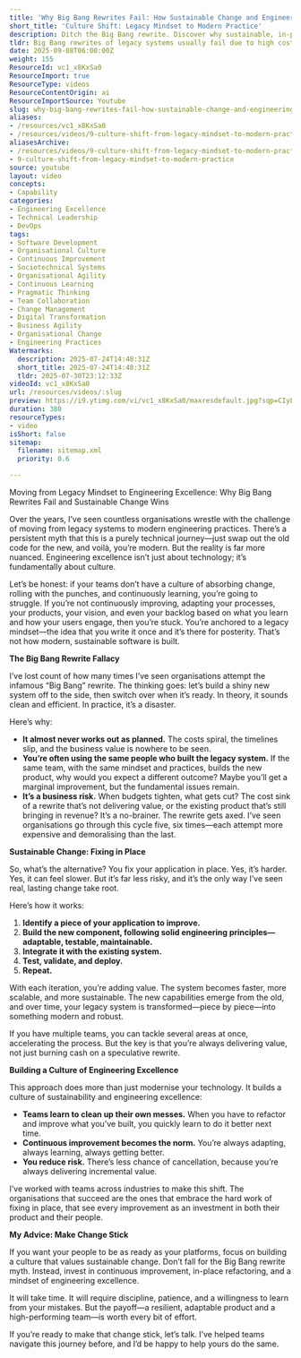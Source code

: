 ```yaml
---
title: 'Why Big Bang Rewrites Fail: How Sustainable Change and Engineering Excellence Transform Legacy Systems'
short_title: 'Culture Shift: Legacy Mindset to Modern Practice'
description: Ditch the Big Bang rewrite. Discover why sustainable, in-place change drives true engineering excellence and lasting transformation in your teams.
tldr: Big Bang rewrites of legacy systems usually fail due to high costs, delays, and unchanged team mindsets, while incremental in-place improvements deliver ongoing value and reduce risk. Sustainable change comes from building a culture of continuous improvement and engineering excellence, where teams refactor and modernise systems piece by piece. Development managers should focus on fostering this culture and invest in gradual, disciplined transformation rather than risky all-at-once rewrites.
date: 2025-09-08T06:00:00Z
weight: 155
ResourceId: vc1_x8KxSa0
ResourceImport: true
ResourceType: videos
ResourceContentOrigin: ai
ResourceImportSource: Youtube
slug: why-big-bang-rewrites-fail-how-sustainable-change-and-engineering-excellence-transform-legacy-systems
aliases:
- /resources/vc1_x8KxSa0
- /resources/videos/9-culture-shift-from-legacy-mindset-to-modern-practice
aliasesArchive:
- /resources/videos/9-culture-shift-from-legacy-mindset-to-modern-practice
- 9-culture-shift-from-legacy-mindset-to-modern-practice
source: youtube
layout: video
concepts:
- Capability
categories:
- Engineering Excellence
- Technical Leadership
- DevOps
tags:
- Software Development
- Organisational Culture
- Continuous Improvement
- Sociotechnical Systems
- Organisational Agility
- Continuous Learning
- Pragmatic Thinking
- Team Collaboration
- Change Management
- Digital Transformation
- Business Agility
- Organisational Change
- Engineering Practices
Watermarks:
  description: 2025-07-24T14:48:31Z
  short_title: 2025-07-24T14:48:31Z
  tldr: 2025-07-30T23:12:33Z
videoId: vc1_x8KxSa0
url: /resources/videos/:slug
preview: https://i9.ytimg.com/vi/vc1_x8KxSa0/maxresdefault.jpg?sqp=CIyL2sMG&rs=AOn4CLAZ5bxP5lppMgpy3CqWGZTcmuZwYw
duration: 380
resourceTypes:
- video
isShort: false
sitemap:
  filename: sitemap.xml
  priority: 0.6

---
```

Moving from Legacy Mindset to Engineering Excellence: Why Big Bang Rewrites Fail and Sustainable Change Wins

Over the years, I’ve seen countless organisations wrestle with the challenge of moving from legacy systems to modern engineering practices. There’s a persistent myth that this is a purely technical journey—just swap out the old code for the new, and voilà, you’re modern. But the reality is far more nuanced. Engineering excellence isn’t just about technology; it’s fundamentally about culture.

Let’s be honest: if your teams don’t have a culture of absorbing change, rolling with the punches, and continuously learning, you’re going to struggle. If you’re not continuously improving, adapting your processes, your products, your vision, and even your backlog based on what you learn and how your users engage, then you’re stuck. You’re anchored to a legacy mindset—the idea that you write it once and it’s there for posterity. That’s not how modern, sustainable software is built.

**The Big Bang Rewrite Fallacy**

I’ve lost count of how many times I’ve seen organisations attempt the infamous “Big Bang” rewrite. The thinking goes: let’s build a shiny new system off to the side, then switch over when it’s ready. In theory, it sounds clean and efficient. In practice, it’s a disaster.

Here’s why:

- **It almost never works out as planned.** The costs spiral, the timelines slip, and the business value is nowhere to be seen.
- **You’re often using the same people who built the legacy system.** If the same team, with the same mindset and practices, builds the new product, why would you expect a different outcome? Maybe you’ll get a marginal improvement, but the fundamental issues remain.
- **It’s a business risk.** When budgets tighten, what gets cut? The cost sink of a rewrite that’s not delivering value, or the existing product that’s still bringing in revenue? It’s a no-brainer. The rewrite gets axed. I’ve seen organisations go through this cycle five, six times—each attempt more expensive and demoralising than the last.

**Sustainable Change: Fixing in Place**

So, what’s the alternative? You fix your application in place. Yes, it’s harder. Yes, it can feel slower. But it’s far less risky, and it’s the only way I’ve seen real, lasting change take root.

Here’s how it works:

1. **Identify a piece of your application to improve.**
2. **Build the new component, following solid engineering principles—adaptable, testable, maintainable.**
3. **Integrate it with the existing system.**
4. **Test, validate, and deploy.**
5. **Repeat.**

With each iteration, you’re adding value. The system becomes faster, more scalable, and more sustainable. The new capabilities emerge from the old, and over time, your legacy system is transformed—piece by piece—into something modern and robust.

If you have multiple teams, you can tackle several areas at once, accelerating the process. But the key is that you’re always delivering value, not just burning cash on a speculative rewrite.

**Building a Culture of Engineering Excellence**

This approach does more than just modernise your technology. It builds a culture of sustainability and engineering excellence:

- **Teams learn to clean up their own messes.** When you have to refactor and improve what you’ve built, you quickly learn to do it better next time.
- **Continuous improvement becomes the norm.** You’re always adapting, always learning, always getting better.
- **You reduce risk.** There’s less chance of cancellation, because you’re always delivering incremental value.

I’ve worked with teams across industries to make this shift. The organisations that succeed are the ones that embrace the hard work of fixing in place, that see every improvement as an investment in both their product and their people.

**My Advice: Make Change Stick**

If you want your people to be as ready as your platforms, focus on building a culture that values sustainable change. Don’t fall for the Big Bang rewrite myth. Instead, invest in continuous improvement, in-place refactoring, and a mindset of engineering excellence.

It will take time. It will require discipline, patience, and a willingness to learn from your mistakes. But the payoff—a resilient, adaptable product and a high-performing team—is worth every bit of effort.

If you’re ready to make that change stick, let’s talk. I’ve helped teams navigate this journey before, and I’d be happy to help yours do the same.
